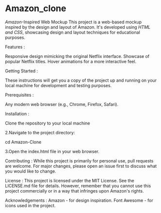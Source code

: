 # Amazon_clone
*Amazon*-Inspired Web Mockup This project is a web-based mockup inspired by the design and layout of Amazon. It's developed using *HTML and CSS*, showcasing design and layout techniques for educational purposes.

Features :

Responsive design mimicking the original Netflix interface. Showcase of popular Netflix titles. Hover animations for a more interactive feel.

Getting Started :

These instructions will get you a copy of the project up and running on your local machine for development and testing purposes.

Prerequisites :

Any modern web browser (e.g., Chrome, Firefox, Safari).

Installation :

Clone the repository to your local machine

2.Navigate to the project directory:

cd Amazon-Clone

3.Open the index.html file in your web browser.

Contributing : While this project is primarily for personal use, pull requests are welcome. For major changes, please open an issue first to discuss what you would like to change.

License : This project is licensed under the MIT License. See the LICENSE.md file for details. However, remember that you cannot use this project commercially or in a way that infringes upon Amazon's rights.

Acknowledgements : Amazon - for design inspiration. Font Awesome - for icons used in the project.

